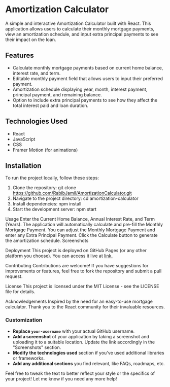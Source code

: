 # Amortization Calculator

A simple and interactive Amortization Calculator built with React. This application allows users to calculate their monthly mortgage payments, view an amortization schedule, and input extra principal payments to see their impact on the loan.

## Features

- Calculate monthly mortgage payments based on current home balance, interest rate, and term.
- Editable monthly payment field that allows users to input their preferred payment.
- Amortization schedule displaying year, month, interest payment, principal payment, and remaining balance.
- Option to include extra principal payments to see how they affect the total interest paid and loan duration.

## Technologies Used

- React
- JavaScript
- CSS
- Framer Motion (for animations)

## Installation

To run the project locally, follow these steps:

1. Clone the repository:
   git clone https://github.com/RabibJamil/AmortizationCalculator.git
2. Navigate to the project directory:
   cd amortization-calculator
3. Install dependencies:
   npm install
4. Start the development server:
   npm start

Usage
Enter the Current Home Balance, Annual Interest Rate, and Term (Years).
The application will automatically calculate and pre-fill the Monthly Mortgage Payment.
You can adjust the Monthly Mortgage Payment and enter any Extra Principal Payment.
Click the Calculate button to generate the amortization schedule.
Screenshots

Deployment
This project is deployed on GitHub Pages (or any other platform you choose). You can access it live at [link.](https://rabibjamil.github.io/AmortizationCalculator/)

Contributing
Contributions are welcome! If you have suggestions for improvements or features, feel free to fork the repository and submit a pull request.

License
This project is licensed under the MIT License - see the LICENSE file for details.

Acknowledgements
Inspired by the need for an easy-to-use mortgage calculator.
Thank you to the React community for their invaluable resources.

### Customization

- **Replace `your-username`** with your actual GitHub username.
- **Add a screenshot** of your application by taking a screenshot and uploading it to a suitable location. Update the link accordingly in the "Screenshots" section.
- **Modify the technologies used** section if you've used additional libraries or frameworks.
- **Add any additional sections** you find relevant, like FAQs, roadmaps, etc.

Feel free to tweak the text to better reflect your style or the specifics of your project! Let me know if you need any more help!
